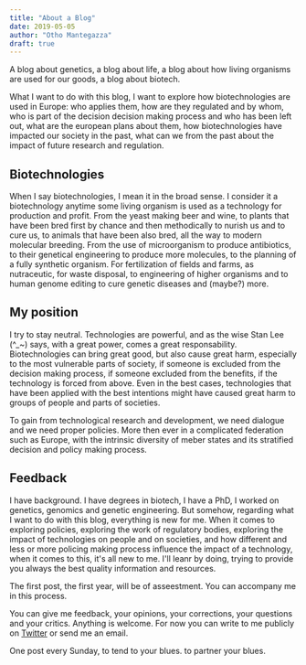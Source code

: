 ```yaml
---
title: "About a Blog"
date: 2019-05-05
author: "Otho Mantegazza"
draft: true
---
```


A blog about genetics, a blog about life, a blog about how living organisms are used for our goods, a blog about biotech.

What I want to do with this blog, I want to explore how biotechnologies are used in Europe: who applies them, how are they regulated and by whom, who is part of the decision decision making process and who has been left out, what are the european plans about them, how biotechnologies have impacted our society in the past, what can we from the past about the impact of future research and regulation.

## Biotechnologies

When I say biotechnologies, I mean it in the broad sense. I consider it a biotechnology anytime some living organism is used as a technology for production and profit.
From the yeast making beer and wine, to plants that have been bred first by chance and then methodically to nurish us and to cure us, to animals that have been also bred, all the way to modern molecular breeding. From the use of microorganism to produce antibiotics, to their genetical engineering to produce more molecules, to the planning of a fully synthetic organism.
For fertilization of fields and farms, as nutraceutic, for waste disposal, to engineering of higher organisms and to human genome editing to cure genetic diseases and (maybe?) more.

## My position

I try to stay neutral. Technologies are powerful, and as the wise Stan Lee (^_~) says, with a great power, comes a great responsability. Biotechnologies can bring great good, but also cause great harm, especially to the most vulnerable parts of society, if someone is excluded from the decision making process, if someone excluded from the benefits, if the technology is forced from above.
Even in the best cases, technologies that have been applied with the best intentions might have caused great harm to groups of people and parts of societies.

To gain from technological research and development, we need dialogue and we need proper policies. More then ever in a complicated federation such as Europe, with the intrinsic diversity of meber states and its stratified decision and policy making process.

## Feedback

I have background. I have degrees in biotech, I have a PhD, I worked on genetics, genomics and genetic engineering. But somehow, regarding what I want to do with this blog, everything is new for me. When it comes to exploring policies, exploring the work of regulatory bodies, exploring the impact of technologies on people and on societies, and how different and less or more policing making process influence the impact of a technology, when it comes to this, it's all new to me. I'll leanr by doing, trying to provide you always the best quality information and resources.

The first post, the first year, will be of asseestment. You can accompany me in this process.

You can give me feedback, your opinions, your corrections, your questions and your critics. Anything is welcome. For now you can write to me publicly on [Twitter]() or send me an email.


One post every Sunday, to tend to your blues. to partner your blues.

